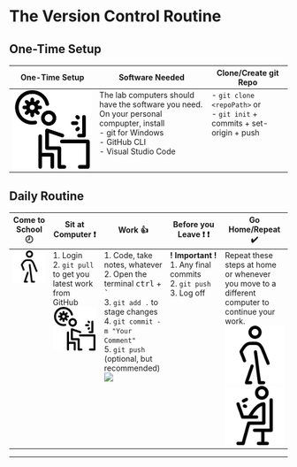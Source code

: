 # The Version Control Routine

## One-Time Setup

| **One-Time Setup** | Software Needed | Clone/Create git Repo |
|--|--|--|
| ![](./Images/working-progress.png) | The lab computers should have the software you need. On your personal compupter, install <br />- git for Windows <br />- GitHub CLI <br />- Visual Studio Code | - `git clone <repoPath>` or <br />- `git init` + commits + set-origin + push<br /> |

## Daily Routine

| Come to School :clock8: | Sit at Computer :heavy_exclamation_mark: | Work :+1: | Before you Leave :heavy_exclamation_mark: :heavy_exclamation_mark: | Go Home/Repeat :heavy_check_mark: |
|--|--|--|--|--|
| ![](./Images/stick-man-walking.png) | 1. Login <br />2. `git pull` to get you latest work from GitHub <br />![](Images/working-progress.png) | 1. Code, take notes, whatever <br />2. Open the terminal <kbd>ctrl</kbd> + <kbd>\`</kbd> <br />3. `git add .` to stage changes <br />4. `git commit -m "Your Comment"` <br />5. `git push` (optional, but recommended) <br />![](./Images/working-on-a-pc.png) | **!&nbsp;Important&nbsp;!** <br />1. Any final commits <br />2. `git push` <br />3. Log off | Repeat these steps at home or whenever you move to a different computer to continue your work. <br />![](./Images/stick-man-walking.png) <br />![](./Images/working-on-laptop.png) |

----

<style>
    td {
        vertical-align: top;
    }
</style>

